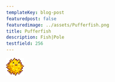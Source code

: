 ```yaml
---
templateKey: blog-post
featuredpost: false
featuredimage: ../assets/Pufferfish.png
title: Pufferfish
description: Fish|Pole
testfield: 256
---
```

![Pufferfish](../assets/Pufferfish.png)